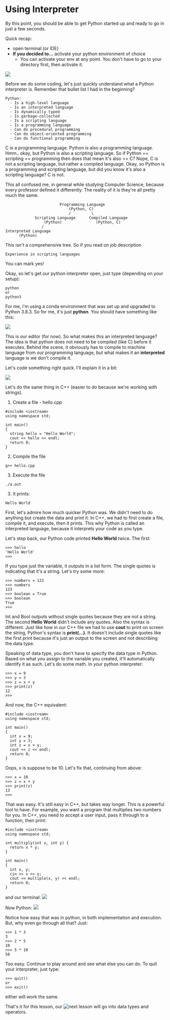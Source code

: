 # Using Interpreter

By this point, you should be able to get Python started up and ready to go in just a few seconds.

Quick recap:
- open terminal (or IDE)
- **If you decided to...** activate your python environment of choice
  - You can activate your env at any point. You don't have to go to your directory first, then activate it.

![](Images/activate.png)

Before we do some coding, let's just quickly understand what a Python interpreter is. Remember that bullet list I had in the beginning?
```
Python:
  - Is a high-level language
  - Is an interpreted language
  - Is dynamically typed
  - Is garbage-collected
  - Is a scripting language
  - Is a programming language
  - Can do procedural programming
  - Can do object-oriented programming
  - Can do functional programming
```

C is a programming language. Python is also a programming language. Hmm.. okay, but Python is also a scripting language.
So if Python == scripting == programming then does that mean it's also == C?
Nope, C is not a scripting language, but rather a compiled language.
Okay, so Python is a programming and scripting language, but did you know it's also a scripting language? C is not.

This all confused me, in general while studying Computer Science, because every professor defined it differently. The reality of it is they're all pretty much the same.

```
                        Programming Language             
                            (Python, C)
                            /         \
             Scripting Language      Compiled Language
                 (Python)               (Python, C)
                /
Interpreted Language
      (Python)
```

This isn't a comprehensive tree. So if you read on job description
```
Experience in scripting languages
```
You can mark yes!

Okay, so let's get our python interpreter open, just type (depending on your setup):
```
python
or
python3
```
For me, i'm using a conda environment that was set up and upgraded to Python 3.8.3. So for me, it's just **python**. You should have something like this:

![](Images/interpreter.png)

This is our editor (for now). So what makes this an interpreted language? The idea is that python does not need to be compiled (like C) before it executes. Behind the scene, it obviously has to compile to machine language from our programming language, but what makes it an **interpreted** language is we don't compile it.

Let's code something right quick. I'll explain it in a bit:

![](Images/hello.png)

Let's do the same thing in C++ (easier to do because we're working with strings).
1. Create a file - hello.cpp
```
#include <iostream>
using namespace std;

int main()
{
  string hello = "Hello World";
  cout << hello << endl;
  return 0;
}
```
2. Compile the file
```
g++ hello.cpp
```
3. Execute the file
```
./a.out
```
3. It prints:
```
Hello World
```

First, let's admire how much quicker Python was. We didn't need to do anything but create the data and print it. In C++, we had to first create a file, compile it, and execute, then it prints. This why Python is called an interpreted language, because it interprets your code as you type.

Let's step back, our Python code printed **Hello World** twice. The first:
```
>>> hello
'Hello World'
>>>
```
If you type just the variable, it outputs in a list form. The single quotes is indicating that it's a string. Let's try some more:
```
>>> numbers = 123
>>> numbers
123
>>> boolean = True
>>> boolean
True
>>>
```
Int and Bool outputs without single quotes because they are not a string. The second **Hello World** didn't include any quotes. Also the syntax is different. Just like how in our C++ file we had to use **cout** to print on screen the string, Python's syntax is **print(...)**. It doesn't include single quotes like the first print because it's just an output to the screen and not describing the data type.

Speaking of data type, you don't have to specify the data type in Python. Based on what you assign to the variable you created, it'll automatically identify it as such. Let's do some math. In your python interpreter:
```
>>> x = 9
>>> y = 3
>>> z = x + y
>>> print(z)
12
>>>
```
And now, the C++ equivalent:
```
#include <iostream>
using namespace std;

int main()
{
  int x = 9;
  int y = 3;
  int z = x + y;
  cout << z << endl;
  return 0;
}
```
Oops, x is suppose to be 10. Let's fix that, continuing from above:
```
>>> x = 10
>>> z = x + y
>>> print(z)
13
>>>
```
That was easy. It's still easy in C++, but takes way longer. This is a powerful tool to have. For example, you want a program that multiplies two numbers for you. In C++, you need to accept a user input, pass it through to a function, then print:
```
#include <iostream>
using namespace std;

int multiply(int x, int y) {
  return x * y;
}

int main()
{
  int x, y;
  cin >> x >> y;
  cout << multiple(x, y) << endl;
  return 0;
}
```
and our terminal:
![](Images/multiply.png)

Now Python:
![](Images/multiplyP.png)

Notice how easy that was in python, in both implementation and execution. But, why even go through all that? Just:
```
>>> 1 * 3
3
>>> 2 * 5
10
>>> 5 * 10
50
```
Too easy. Continue to play around and see what else you can do. To quit your interpreter, just type:
```
>>> quit()
or
>>> exit()
```
either will work the same.

That's it for this lesson, our ![next lesson](../Data%20Types%20and%20Operators) will go into data types and operators.
